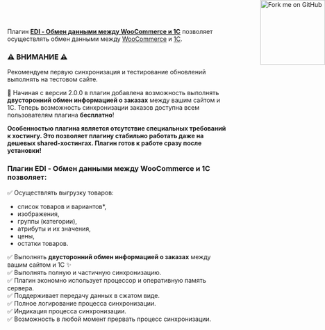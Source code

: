 Плагин **[EDI - Обмен данными между WooCommerce и 1С](https://wordpress.org/plugins/e-commerce-data-interchange/)** позволяет осуществлять обмен данными между [WooCommerce](https://wordpress.org/plugins/woocommerce/) и [1С](https://v8.1c.ru/).


### ⚠️ ВНИМАНИЕ ⚠️  
Рекомендуем первую синхронизация и тестирование обновлений выполнять на тестовом сайте.


📢 Начиная с версии 2.0.0 в плагин добавлена возможность выполнять **двусторонний обмен информацией о заказах** между вашим сайтом и 1С.
Теперь возможность синхронизации заказов доступна всем пользователям плагина **бесплатно**!


**Особенностью плагина является отсутствие специальных требований к хостингу. Это позволяет плагину стабильно работать даже на дешевых shared-хостингах. Плагин готов к работе сразу после установки!**


### Плагин EDI - Обмен данными между WooCommerce и 1С позволяет:  
✅ Осуществлять выгрузку товаров:  
* список товаров и вариантов*,  
* изображения,  
* группы (категории),  
* атрибуты и их значения,  
* цены,  
* остатки товаров.  

✅ Выполнять **двусторонний обмен информацией о заказах** между вашим сайтом и 1С ✨  
✅ Выполнять полную и частичную синхронизацию.  
✅ Плагин экономно использует процессор и оперативную память сервера.  
✅ Поддерживает передачу данных в сжатом виде.  
✅ Полное логирование процесса синхронизации.  
✅ Индикация процесса синхронизации.  
✅ Возможность в любой момент прервать процесс синхронизации.

<a href="https://github.com/ediplugin/e-commerce-data-interchange" style="position:fixed;top:0;right:0;"><img decoding="async" width="149" height="149" src="https://github.blog/wp-content/uploads/2008/12/forkme_right_red_aa0000.png?resize=149%2C149" class="attachment-full size-full" alt="Fork me on GitHub" loading="lazy" data-recalc-dims="1"></a>

